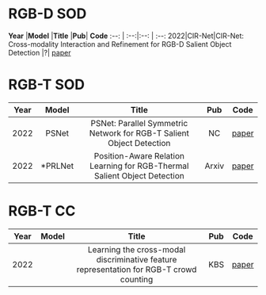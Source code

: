 # RGB-D SOD
**Year** |**Model** |**Title** |**Pub**| **Code** 
:--: | :--:|:--: | :--: 
2022|CIR-Net|CIR-Net: Cross-modality Interaction and Refinement for RGB-D Salient Object Detection |?| [paper](https://arxiv.org/pdf/2210.02843.pdf)







# RGB-T SOD
**Year** |**Model** |**Title** |**Pub**| **Code** 
:--: | :--: | :--: | :--: | :--: 
2022| PSNet |PSNet: Parallel Symmetric Network for RGB-T Salient Object Detection |NC | [paper](https://doi.org/10.1016/j.neucom.2022.09.052)
2022| *PRLNet |Position-Aware Relation Learning for RGB-Thermal Salient Object Detection|Arxiv| [paper](https://arxiv.org/pdf/2209.10158.pdf)




# RGB-T CC
**Year** |**Model** |**Title** |**Pub**| **Code** 
:--: | :--: | :--: | :--: | :--: 
2022|   |Learning the cross-modal discriminative feature representation for RGB-T crowd counting |KBS| [paper](https://doi.org/10.1016/j.knosys.2022.109944)

